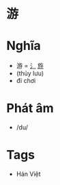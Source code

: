 # 游

# Nghĩa
* 游 = [⺡](⺡.md) [斿](斿.md)
* (thủy lưu)
* đi chơi

# Phát âm
* /du/

# Tags
* Hán Việt

<script>window.HANZI_FIELD='游';</script>

